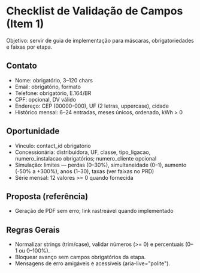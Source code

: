 # Checklist de Validação de Campos (Item 1)

Objetivo: servir de guia de implementação para máscaras, obrigatoriedades e faixas por etapa.

## Contato
- Nome: obrigatório, 3–120 chars
- Email: obrigatório, formato
- Telefone: obrigatório, E.164/BR
- CPF: opcional, DV válido
- Endereço: CEP (00000-000), UF (2 letras, uppercase), cidade
- Histórico mensal: 6–24 entradas, meses únicos, ordenado, kWh > 0

## Oportunidade
- Vínculo: contact_id obrigatório
- Concessionária: distribuidora, UF, classe, tipo_ligacao, numero_instalacao obrigatórios; numero_cliente opcional
- Simulação: limites — perdas (0–30%), simultaneidade (0–1), aumento (-50% a +300%), anos (1–30), taxas (ver faixas no PRD)
- Série mensal: 12 valores >= 0 quando fornecida

## Proposta (referência)
- Geração de PDF sem erro; link rastreável quando implementado

## Regras Gerais
- Normalizar strings (trim/case), validar números (>= 0) e percentuais (0–1 ou 0–100%).
- Bloquear avanço sem campos obrigatórios da etapa.
- Mensagens de erro amigáveis e acessíveis (aria-live="polite").